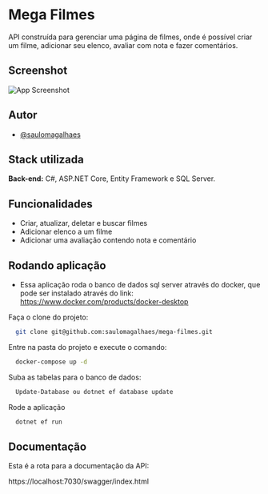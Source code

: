 
# Mega Filmes

API construída para gerenciar uma página de filmes, onde é possível criar um filme, adicionar seu elenco, avaliar com nota e fazer comentários.

## Screenshot

![App Screenshot](https://github.com/saulomagalhaes/mega-filmes/blob/main/images/swagger1.jpg)


## Autor

- [@saulomagalhaes](https://www.linkedin.com/in/sauloam/)


## Stack utilizada

**Back-end:** C#, ASP.NET Core, Entity Framework e SQL Server.




## Funcionalidades

- Criar, atualizar, deletar e buscar filmes
- Adicionar elenco a um filme
- Adicionar uma avaliação contendo nota e comentário



## Rodando aplicação
- Essa aplicação roda o banco de dados sql server através do docker, que pode ser instalado através do link: https://www.docker.com/products/docker-desktop

Faça o clone do projeto:
```bash
  git clone git@github.com:saulomagalhaes/mega-filmes.git
```
Entre na pasta do projeto e execute o comando:
```bash
  docker-compose up -d
```
Suba as tabelas para o banco de dados:
```bash
  Update-Database ou dotnet ef database update
```
Rode a aplicação
```bash
  dotnet ef run
```
## Documentação
Esta é a rota para a documentação da API:

https://localhost:7030/swagger/index.html

